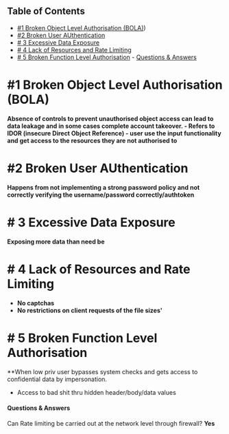 ## Table of Contents

- [\#1 Broken Object Level Authorisation (BOLA)](#\#1\broken\object\level\authorisation\(bola))
- [\#2 Broken User AUthentication](#\#2\broken\user\authentication)
- [\# 3 Excessive Data Exposure](#\#\3\excessive\data\exposure)
- [\# 4 Lack of Resources and Rate Limiting](#\#\4\lack\of\resources\and\rate\limiting)
- [\# 5 Broken Function Level Authorisation](#\#\5\broken\function\level\authorisation)
      - [Questions & Answers](#Questions\&\Answers)

# \#1 Broken Object Level Authorisation (BOLA)
**Absence of controls to prevent unauthorised object access can lead to data leakage and in some cases complete account takeover.
	- Refers to IDOR (insecure Direct Object Reference) - user use the input functionality and get access to the resources they are not authorised to**


# \#2 Broken User AUthentication
**Happens from not  implementing a strong password policy and not correctly verifying the username/password correctly/authtoken**

# \# 3 Excessive Data Exposure
**Exposing more data than need be**

# \# 4 Lack of Resources and Rate Limiting
- **No captchas**
- **No restrictions on client requests of the file sizes'**

# \# 5 Broken Function Level Authorisation
**When low priv user bypasses system checks and gets access to confidential data by impersonation. 
- Access to bad shit thru hidden header/body/data values


















#### Questions & Answers
Can Rate limiting be carried out at the network level through firewall?
**Yes**








